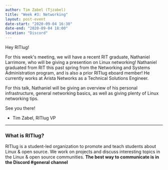 ```yaml
---
author: Tim Zabel (Tjzabel)
title: "Week #3: Networking"
layout: post-event
date-start: "2020-09-04 16:30"
date-end: "2020-09-04 18:00"
location: "Discord"
---
```


Hey RITlug!

For this week's meeting, we will have a recent RIT graduate, Nathaniel Larrimore, who will be giving a presention on Linux networking!
Nathaniel graduated from RIT this past spring from the Networking and Systems Administration program, and is also a prior RITlug eboard member! He currently works at Arista Networks as a Technical Solutions Engineer.

For this talk, Nathaniel will be giving an overview of his personal infrastructure, general networking basics, as well as giving plenty of Linux networking tips. 



See you there!
- Tim Zabel, RITlug VP

---

### What is RITlug?

RITlug is a student-led organization to promote and teach students about Linux & open source.
We work on projects and discuss interesting topics in the Linux & open source communities.
**The best way to communicate is in the Discord #general channel**
